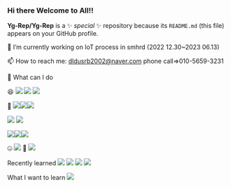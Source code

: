 ### Hi there Welcome to All!! 


**Yg-Rep/Yg-Rep** is a ✨ _special_ ✨ repository because its `README.md` (this file) appears on your GitHub profile.

🔭 I’m currently working on IoT process in smhrd (2022 12.30~2023 06.13) 



📫 How to reach me: dldusrb2002@naver.com  phone call=>010-5659-3231 

:eyes:
What can I do

😆 <img src="https://img.shields.io/badge/java-007396?style=for-the-badge&logo=java&logoColor=white"> <img src="https://img.shields.io/badge/python-3776AB?style=for-the-badge&logo=python&logoColor=white">
<img src="https://img.shields.io/badge/javascript-F7DF1E?style=for-the-badge&logo=javascript&logoColor=black">


👼 <img src="https://img.shields.io/badge/html5-E34F26?style=for-the-badge&logo=html5&logoColor=white"><img src="https://img.shields.io/badge/css-1572B6?style=for-the-badge&logo=css3&logoColor=white"><img src="https://img.shields.io/badge/jquery-0769AD?style=for-the-badge&logo=jquery&logoColor=white">


<img src="https://img.shields.io/badge/mysql-4479A1?style=for-the-badge&logo=mysql&logoColor=white">




<img src="https://img.shields.io/badge/apache tomcat-F8DC75?style=for-the-badge&logo=apachetomcat&logoColor=white">

<img src="https://img.shields.io/badge/bootstrap-7952B3?style=for-the-badge&logo=bootstrap&logoColor=white"><img src="https://img.shields.io/badge/spring-6DB33F?style=for-the-badge&logo=spring&logoColor=white"><img src="https://img.shields.io/badge/springboot-6DB33F?style=for-the-badge&logo=springboot&logoColor=white">



🤐
<img src="https://img.shields.io/badge/github-181717?style=for-the-badge&logo=github&logoColor=white">
😬
<img src="https://img.shields.io/badge/arduino-00979D?style=for-the-badge&logo=arduino&logoColor=white">



Recently learned
<img src="https://img.shields.io/badge/rasberrypi-A22846?style=for-the-badge&logo=rasberrypi&logoColor=white">
<img src="https://img.shields.io/badge/Eclipse Mosquitto-3C5280?style=for-the-badge&logo=Eclipse Mosquitto&logoColor=white">
<img src="https://img.shields.io/badge/Android Studio-3DDC84?style=for-the-badge&logo=Android Studio&logoColor=white">
<img src="https://img.shields.io/badge/Kotlin-7F52FF?style=for-the-badge&logo=Kotlin&logoColor=white">

What I want to learn
<img src="https://img.shields.io/badge/Django-092E20?style=for-the-badge&logo=Django&logoColor=white">






<!--
Here are some ideas to get you started:

🔭 I’m currently working on IoT process in smhrd (2022 12.30~2023 06.13)

🌱 I’m currently learning Java / Java Script / Python / jsp /html css / oracle DB / Git / arduino 

👯 I’m looking to collaborate on ...
🤔 I’m looking for help with c c++
- 💬 Ask me about ...
 📫 How to reach me: dldusrb2002@naver.com  phone call=>010-5659-3231
- 😄 Pronouns: ...
- ⚡ Fun fact: ...
-->
